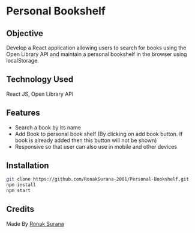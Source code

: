 # Personal Bookshelf  
## Objective  
Develop a React application allowing users to search for books using the Open Library API and maintain a personal bookshelf in the browser using localStorage.  
## Technology Used  
React JS, Open Library API
## Features 
- Search a book by its name  
- Add Book to personal book shelf (By clicking on add book button. If book is already added then this button will not be shown)  
- Responsive so that user can also use in mobile and other devices  
## Installation  
```bash
git clone https://github.com/RonakSurana-2001/Personal-Bookshelf.git
npm install
npm start
```  
## Credits
Made By <a href="https://www.linkedin.com/in/ronak-surana-944550205/" target="_blank">Ronak Surana</a>